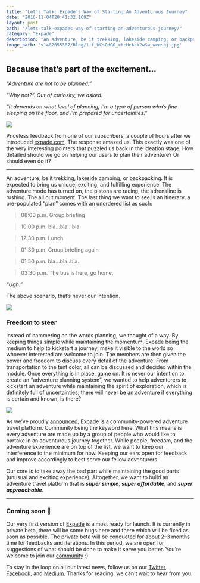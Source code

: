 ```yaml
---
title: "Let’s Talk: Expade’s Way of Starting An Adventurous Journey"
date: "2016-11-04T20:41:32.169Z"
layout: post
path: "/lets-talk-expades-way-of-starting-an-adventurous-journey/"
category: "Expade"
description: "An adventure, be it trekking, lakeside camping, or backpacking. It is expected to bring us unique, exciting, and fulfilling experience. The adventure mode has turned on, the pistons are racing, the adrenaline is rushing. The all out moment. And we have no intention in killing it with an unordered list."
image_path: 'v1482055387/Blog/1-f_WCsQdGG_xtcHcAck2wSw_weeshj.jpg'
---
```


## Because that’s part of the excitement…

*“Adventure are not to be planned.”*

*“Why not?”. Out of curiosity, we asked.*

*“It depends on what level of planning, I’m a type of person who’s fine sleeping on the floor, and I’m prepared for uncertainties.”*

![](https://media.giphy.com/media/3orieU9tXB6Q2Vp71u/giphy.gif)

Priceless feedback from one of our subscribers, a couple of hours after we introduced [expade.com](https://expade.com). The response amazed us. This exactly was one of the very interesting pointers that puzzled us back in the ideation stage. How detailed should we go on helping our users to plan their adventure? Or should even do it?

---

An adventure, be it trekking, lakeside camping, or backpacking. It is expected to bring us unique, exciting, and fulfilling experience. The adventure mode has turned on, the pistons are racing, the adrenaline is rushing. The all out moment. The last thing we want to see is an itinerary, a pre-populated “plan” comes with an unordered list as such:

>08:00 p.m. Group briefing

>10:00 p.m. bla…bla…bla

> 12:30 p.m. Lunch

> 01:30 p.m. Group briefing again

> 01:50 p.m. bla…bla..bla..

> 03:30 p.m. The bus is here, go home.

*“Ugh.”*

The above scenario, that’s never our intention.

![](https://media.giphy.com/media/ILmqMop0Q0xsQ/giphy.gif)

### Freedom to steer
Instead of hammering on the words planning, we thought of a way. By keeping things simple while maintaining the momentum, Expade being the medium to help to kickstart a journey, make it visible to the world so whoever interested are welcome to join. The members are then given the power and freedom to discuss every detail of the adventure. From transportation to the tent color, all can be discussed and decided within the module. Once everything is in place, game on. It is never our intention to create an “adventure planning system”, we wanted to help adventurers to kickstart an adventure while maintaining the spirit of exploration, which is definitely full of uncertainties, there will never be an adventure if everything is certain and known, is there?

![](https://media.giphy.com/media/85VmrCIsk7mO4/giphy.gif)

As we’ve proudly [announced](http://bit.ly/2e9EOpH), Expade is a community-powered adventure travel platform. Community being the keyword here. What this means is every adventure are made up by a group of people who would like to partake in an adventurous journey together. While people, freedom, and the adventure experience are on top of the list, we want to keep our interference to the minimum for now. Keeping our ears open for feedback and improve accordingly to best serve our fellow adventurers.

Our core is to take away the bad part while maintaining the good parts (unusual and exciting experience). Altogether, we want to build an adventure travel platform that is ***super simple***, ***super affordable***, and ***super approachable***.

---

### Coming soon 🚀
Our very first version of [Expade](https://expade.com) is almost ready for launch. It is currently in private beta, there will be some bugs here and there which will be fixed as soon as possible. The private beta will be conducted for about 2–3 months time for feedbacks and iterations. In this period, we are open for suggestions of what should be done to make it serve you better. You’re welcome to join our [community](https://forum.expade.com/) :)

To stay in the loop on all our latest news, follow us on our [Twitter](https://twitter.com/expadeCom0), [Facebook](https://www.facebook.com/expadeCom/), and [Medium](https://medium.com/expade). Thanks for reading, we can't wait to hear from you.
